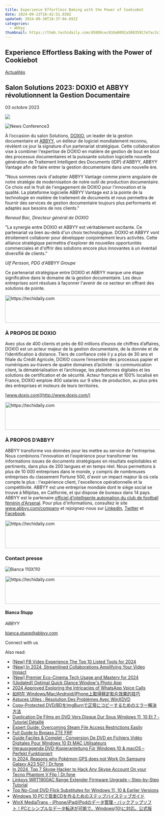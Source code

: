 ```yaml
---
title: Experience Effortless Baking with the Power of Cookiebot
date: 2024-09-23T16:42:51.830Z
updated: 2024-09-30T18:37:04.692Z
categories:
  - abbyy
thumbnail: https://thmb.techidaily.com/d5809cec83da0092a50835917e7ac3c3a1061e52f8ccc6c9a1b115c4c6f0d9e6.jpg
---
```


## Experience Effortless Baking with the Power of Cookiebot

[Actualités](https://tools.techidaily.com/abbyy/products/)

## Salon Solutions 2023: DOXIO et ABBYY révolutionnent la Gestion Documentaire

03 octobre 2023

![](https://content.abbyy.com/-/media/project/abbyy/abbyy/branchtemplates/shutterstock_1272462163_1296-x-729.jpg?h=729&iar=0&w=1296)

![News Conference3](https://static1.abbyy.com/abbyycommedia/33731/news-conference3.jpg) 

À l’occasion du salon Solutions, [DOXIO](http://www.doxio.com/), un leader de la gestion documentaire et [ABBYY](https://tools.techidaily.com/abbyy/products/), un éditeur de logiciel mondialement reconnu, révèlent ce jour la signature d’un partenariat stratégique. Cette collaboration vise à combiner l'expertise de DOXIO en matière de gestion de bout en bout des processus documentaires et la puissante solution logicielle nouvelle génération de Traitement Intelligent des Documents (IDP) d'ABBYY, ABBYY Vantage afin de faire entrer la gestion documentaire dans une nouvelle ère.

"Nous sommes ravis d'adopter ABBYY Vantage comme pierre angulaire de notre stratégie de modernisation de notre outil de production documentaire. Ce choix est le fruit de l'engagement de DOXIO pour l'innovation et la qualité. La plateforme logicielle ABBYY Vantage est à la pointe de la technologie en matière de traitement de documents et nous permettra de fournir des services de gestion documentaire toujours plus performants et adaptés aux besoins de nos clients."

_Renaud Bac, Directeur général de DOXIO_

"La synergie entre DOXIO et ABBYY est véritablement excitante. Ce partenariat va bien au-delà d'un choix technologique. DOXIO et ABBYY vont étroitement collaborer pour développer conjointement leurs activités. Cette alliance stratégique permettra d'explorer de nouvelles opportunités commerciales et d'offrir des solutions encore plus innovantes à un éventail diversifié de clients."

_Ulf Persson, PDG d'ABBYY Groupe_

Ce partenariat stratégique entre DOXIO et ABBYY marque une étape significative dans le domaine de la gestion documentaire. Les deux entreprises sont résolues à façonner l'avenir de ce secteur en offrant des solutions de pointe.

<!-- affiliate ads begin -->
<a href="https://appsumo.8odi.net/c/5597632/2049363/7443" target="_top" id="2049363">
  <img src="//a.impactradius-go.com/display-ad/7443-2049363" border="0" alt="https://techidaily.com" width="728" height="90"/>
</a>
<img height="0" width="0" src="https://appsumo.8odi.net/i/5597632/2049363/7443" style="position:absolute;visibility:hidden;" border="0" />
<!-- affiliate ads end -->

### À PROPOS DE DOXIO

Avec plus de 400 clients et près de 60 millions d’euros de chiffres d’affaires, DOXIO est un acteur majeur de la gestion documentaire, de la donnée et de l’identification à distance. Tiers de confiance créé il y a plus de 30 ans et filiale du Crédit Agricole, DOXIO couvre l’ensemble des processus papier et numériques au-travers de quatre domaines d’activité : la communication client, la dématérialisation et l’archivage, les plateformes digitales et les solutions de certification et de sécurité. Acteur français et 100% localisé en France, DOXIO emploie 400 salariés sur 9 sites de production, au plus près des entreprises et moteurs de leurs territoires.

[www.doxio.com](http://www.doxio.com/)

<!-- affiliate ads begin -->
<a href="https://appsumo.8odi.net/c/5597632/2075476/7443" target="_top" id="2075476">
  <img src="//a.impactradius-go.com/display-ad/7443-2075476" border="0" alt="https://techidaily.com" width="728" height="90"/>
</a>
<img height="0" width="0" src="https://appsumo.8odi.net/i/5597632/2075476/7443" style="position:absolute;visibility:hidden;" border="0" />
<!-- affiliate ads end -->

### À PROPOS D’ABBYY

ABBYY transforme vos données pour les mettre au service de l'entreprise. Nous combinons l'innovation et l'expérience pour transformer les informations issues de documents stratégiques en résultats exploitables et pertinents, dans plus de 200 langues et en temps réel. Nous permettons à plus de 10 000 entreprises dans le monde, y compris de nombreuses entreprises du classement Fortune 500, d'avoir un impact majeur là où cela compte le plus : l'expérience client, l'excellence opérationnelle et la compétitivité. ABBYY est une entreprise mondiale dont le siège social se trouve à Milpitas, en Californie, et qui dispose de bureaux dans 14 pays. ABBYY est le partenaire [officiel d’intelligente automation du club de football féminin d'Arsenal](https://tools.techidaily.com/abbyy/products/). Pour plus d'informations, consultez le site www.abbyy.com/company et rejoignez-nous sur [LinkedIn](https://www.linkedin.com/company/abbyy), [Twitter](https://twitter.com/ABBYY%5FSoftware?ref%5Fsrc=twsrc%5Egoogle%7Ctwcamp%5Eserp%7Ctwgr%5Eauthor) et [Facebook](https://www.facebook.com/ABBYYsoft/?locale=fr%5FFR).

<!-- affiliate ads begin -->
<a href="https://appsumo.8odi.net/c/5597632/2144289/7443" target="_top" id="2144289">
  <img src="//a.impactradius-go.com/display-ad/7443-2144289" border="0" alt="https://techidaily.com" width="728" height="90"/>
</a>
<img height="0" width="0" src="https://appsumo.8odi.net/i/5597632/2144289/7443" style="position:absolute;visibility:hidden;" border="0" />
<!-- affiliate ads end -->

### Contact presse

![Bianca 110X110](https://static2.abbyy.com/abbyycommedia/36222/bianca-110x110.png)

<!-- affiliate ads begin -->
<a href="https://ephamedtechinc.pxf.io/c/5597632/2137201/26400" target="_top" id="2137201">
  <img src="//a.impactradius-go.com/display-ad/26400-2137201" border="0" alt="https://techidaily.com" width="728" height="90"/>
</a>
<img height="0" width="0" src="https://ephamedtechinc.pxf.io/i/5597632/2137201/26400" style="position:absolute;visibility:hidden;" border="0" />
<!-- affiliate ads end -->

#### Bianca Stupp

_ABBYY_

[bianca.stupp@abbyy.com](https://tools.techidaily.com/abbyy/products/) 

Connect with us

<ins class="adsbygoogle"
     style="display:block"
     data-ad-format="autorelaxed"
     data-ad-client="ca-pub-7571918770474297"
     data-ad-slot="1223367746"></ins>

<ins class="adsbygoogle"
     style="display:block"
     data-ad-client="ca-pub-7571918770474297"
     data-ad-slot="8358498916"
     data-ad-format="auto"
     data-full-width-responsive="true"></ins>

<span class="atpl-alsoreadstyle">Also read:</span>
<div><ul>
<li><a href="https://facebook-video-recording.techidaily.com/new-fb-video-experience-the-top-10-listed-tools-for-2024/"><u>[New] FB Video Experience The Top 10 Listed Tools for 2024</u></a></li>
<li><a href="https://youtube-blog.techidaily.com/n-2024-streamlined-collaborations-amplifying-your-video-impact/"><u>[New] In 2024, Streamlined Collaborations Amplifying Your Video Impact</u></a></li>
<li><a href="https://video-screen-grab.techidaily.com/new-premier-eco-cinema-tech-usage-and-mastery-for-2024/"><u>[New] Premier Eco-Cinema Tech Usage and Mastery for 2024</u></a></li>
<li><a href="https://article-posts.techidaily.com/updated-optimal-quick-glance-windows-photo-app/"><u>[Updated] Optimal Quick Glance Window's Photo App</u></a></li>
<li><a href="https://some-knowledge.techidaily.com/2024-approved-exploring-the-intricacies-of-whatsapp-voice-calls/"><u>2024 Approved Exploring the Intricacies of WhatsApp Voice Calls</u></a></li>
<li><a href="https://discover-alternatives.techidaily.com/1725290604671-windowsmacandroidiphone/"><u>如何在 Windows/Mac/Android/iPhone上取得穩定影片效果的技巧</u></a></li>
<li><a href="https://discover-alternatives.techidaily.com/astuces-utiles-resolution-des-problemes-avec-winxdvd/"><u>Astuces Utiles : Résolution Des Problèmes Avec WinXDVD</u></a></li>
<li><a href="https://discover-alternatives.techidaily.com/copy-protected-dvdbdimgburn/"><u>Copy-Protected DVD/BDをImgBurnで正常にコピーするためのエラー解決方法</u></a></li>
<li><a href="https://discover-alternatives.techidaily.com/duplication-de-films-en-dvd-vers-disque-dur-sous-windows-11-10-et-7-tutoriel-detaille/"><u>Duplication De Films en DVD Vers Disque Dur Sous Windows 11, 10 Et 7 - Tutoriel Détaillé</u></a></li>
<li><a href="https://win-blog.techidaily.com/expert-guide-overcoming-steam-file-access-restrictions-easily/"><u>Expert Guide: Overcoming Steam File Access Restrictions Easily</u></a></li>
<li><a href="https://bypass-frp.techidaily.com/full-guide-to-bypass-zte-frp-by-drfone-android/"><u>Full Guide to Bypass ZTE FRP</u></a></li>
<li><a href="https://discover-alternatives.techidaily.com/guide-faciles-and-complet-conversion-de-dvd-en-fichiers-video-digitales-pour-windows-10-et-mac-utilisateurs/"><u>Guide Faciles & Complet : Conversion De DVD en Fichiers Vidéo Digitales Pour Windows 10 Et MAC Utilisateurs</u></a></li>
<li><a href="https://discover-alternatives.techidaily.com/herausragende-dvd-kopieranleitung-fur-windows-10-and-macos-perfekt-funktioniert/"><u>Herausragende DVD-Kopieranleitung Für Windows 10 & macOS – Perfekt Funktioniert</u></a></li>
<li><a href="https://android-pokemon-go.techidaily.com/in-2024-reasons-why-pokemon-gps-does-not-work-on-samsung-galaxy-a23-5g-drfone-by-drfone-virtual-android/"><u>In 2024, Reasons why Pokémon GPS does not Work On Samsung Galaxy A23 5G? | Dr.fone</u></a></li>
<li><a href="https://review-topics.techidaily.com/in-2024-top-7-skype-hacker-to-hack-any-skype-account-on-your-tecno-phantom-v-flip-drfone-by-drfone-virtual-android/"><u>In 2024, Top 7 Skype Hacker to Hack Any Skype Account On your Tecno Phantom V Flip | Dr.fone</u></a></li>
<li><a href="https://win-amazing.techidaily.com/linksys-wrt1900ac-range-extender-firmware-upgrade-step-by-step-tutorial/"><u>Linksys WRT1900AC Range Extender Firmware Upgrade – Step-by-Step Tutorial</u></a></li>
<li><a href="https://discover-alternatives.techidaily.com/top-no-cost-dvd-flick-substitutes-for-windows-11-10-and-earlier-versions/"><u>Top No-Cost DVD Flick Substitutes for Windows 11, 10 & Earlier Versions</u></a></li>
<li><a href="https://discover-alternatives.techidaily.com/windows-10-pccd/"><u>Windows 10 PCで音楽CDを作るためのステップバイステップガイド</u></a></li>
<li><a href="https://discover-alternatives.techidaily.com/winx-mediatrans-iphoneipadipodpcwindows10/"><u>WinX MediaTrans - iPhone/iPad/iPodのデータ管理・バックアップソフト！PCとシンプルなデータ転送が可能で、Windows(10)に対応。公式版</u></a></li>
</ul></div>

